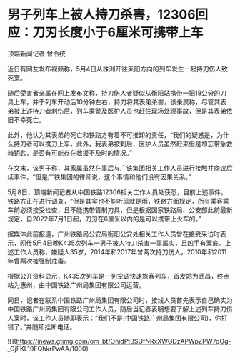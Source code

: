 # 男子列车上被人持刀杀害，12306回应：刀刃长度小于6厘米可携带上车

顶端新闻记者 曾令统

近日有网友发布视频称，5月4日从株洲开往耒阳方向的列车发生一起持刀伤人致死案。

随后受害者亲属在网上发布文称，持刀伤人者疑似从衡阳站携带一把18公分的刀具上车，并于列车开动后10分钟左右，持刀将其表弟杀害，该亲属称，尽管其表弟被上述持刀者刺伤后，列车乘警及医护人员也赶往现场处理事故，但是其表弟依旧不幸死亡。

此外，他认为其表弟的死亡和铁路方有着不可推卸的责任，“我们的疑惑是，为什么持刀者可以携刀上车，此外，我表弟被刺后，医护人员虽然赶来但是却忘带急救箱钥匙，是否有可能存在救援不及时的情况。”

在文末，该男子称，其家属虽然在事后与广铁集团相关工作人员进行接触并商议后续事件，“但是广铁集团的律师说，这个事情和他们没有因果关系。”

5月8日，顶端新闻记者从中国铁路12306相关工作人员处获悉，目前上述事件，铁路方正在进行调查，“但是其实也不能听风就是雨，铁路方面规定，所有乘客乘车前必须接受检查，且不能携带管制刀具，但是根据国家铁路局、公安部此前最新规定，自2022年7月1日起，刀刃在6厘米以内的是可以携带上火车的。”

据媒体此前报道，广州铁路局公安局衡阳公安处相关工作人员曾在接受采访时表示，网传5月4日晚K435次列车一男子被人持刀杀害一事属实，且凶手有案底。上述工作人员称，嫌疑人35岁，2014年和2017年曾两次持刀伤人，2010年和2011年曾两次被强制戒毒。

根据公开资料显示，K435次列车是一列空调快速旅客列车，首发站为武昌，终点站为惠州，由中国铁路广州局集团有限公司运营。

同日，记者在联系中国铁路广州局集团有限公司时，接线人员首先表示自己确实为中国铁路广州局集团有限公司工作人员，随后当记者表明想要了解上述列车持刀伤人案时，该工作人员随即表示：“我们不是(中国铁路广州局集团有限公司)，你打错了。”并随即挂断电话。

![](https://inews.gtimg.com/om_bt/OnidPtBSUfNRxXWGDzAPWpZPW7qOg-
_GjFKL19FQhkrPwAA/1000)

